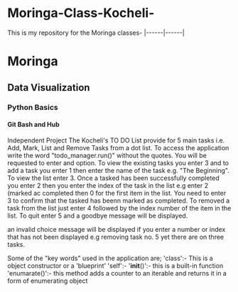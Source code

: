 # Moringa-Class-Kocheli-
This is my repository for the Moringa classes-
|------|------|
# Moringa
## Data Visualization
### Python Basics
#### Git Bash and Hub


Independent Project
The Kocheli's TO DO List provide for 5 main tasks i.e. Add, Mark, List and 
Remove Tasks from a dot list.
To access the application write the word "todo_manager.run()" without the quotes.
You will be requested to enter and option. 
To view the existing tasks you enter 3 and to add a task you enter 1 then enter the name of the task e.g. "The Beginning". To view the list enter 3.
Once a tasked has been successfully completed you enter 2 then you enter the index of the task in the list e.g enter 2 (marked ac completed then 0 
for the first item in the list. You need to enter 3 to confirm that the tasked has beenn marked as completed.
To removed a task from the list just enter 4 followed by the index number of the item in the list.
To quit enter 5 and a goodbye message will be displayed.

an invalid choice message will be displayed if you enter a number or index that has not been displayed e.g removing task no. 5 yet there are on three tasks.

Some of the "key words" used in the application are; 
'class':- This is a object constructor or a 'blueprint'
'self':-
'__init__()':- this is a built-in function
'enumarate()':- this method adds a counter to an iterable and returns it in a form of enumerating object 
